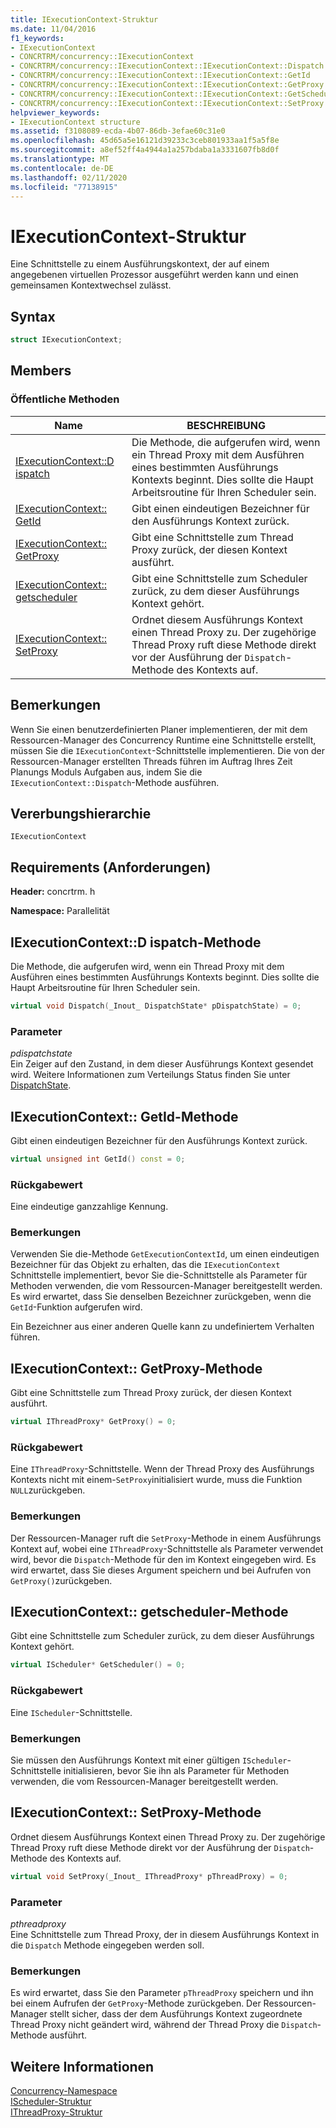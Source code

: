 ```yaml
---
title: IExecutionContext-Struktur
ms.date: 11/04/2016
f1_keywords:
- IExecutionContext
- CONCRTRM/concurrency::IExecutionContext
- CONCRTRM/concurrency::IExecutionContext::IExecutionContext::Dispatch
- CONCRTRM/concurrency::IExecutionContext::IExecutionContext::GetId
- CONCRTRM/concurrency::IExecutionContext::IExecutionContext::GetProxy
- CONCRTRM/concurrency::IExecutionContext::IExecutionContext::GetScheduler
- CONCRTRM/concurrency::IExecutionContext::IExecutionContext::SetProxy
helpviewer_keywords:
- IExecutionContext structure
ms.assetid: f3108089-ecda-4b07-86db-3efae60c31e0
ms.openlocfilehash: 45d65a5e16121d39233c3ceb801933aa1f5a5f8e
ms.sourcegitcommit: a8ef52ff4a4944a1a257bdaba1a3331607fb8d0f
ms.translationtype: MT
ms.contentlocale: de-DE
ms.lasthandoff: 02/11/2020
ms.locfileid: "77138915"
---
```

# <a name="iexecutioncontext-structure"></a>IExecutionContext-Struktur

Eine Schnittstelle zu einem Ausführungskontext, der auf einem angegebenen virtuellen Prozessor ausgeführt werden kann und einen gemeinsamen Kontextwechsel zulässt.

## <a name="syntax"></a>Syntax

```cpp
struct IExecutionContext;
```

## <a name="members"></a>Members

### <a name="public-methods"></a>Öffentliche Methoden

|Name|BESCHREIBUNG|
|----------|-----------------|
|[IExecutionContext::D ispatch](#dispatch)|Die Methode, die aufgerufen wird, wenn ein Thread Proxy mit dem Ausführen eines bestimmten Ausführungs Kontexts beginnt. Dies sollte die Haupt Arbeitsroutine für Ihren Scheduler sein.|
|[IExecutionContext:: GetId](#getid)|Gibt einen eindeutigen Bezeichner für den Ausführungs Kontext zurück.|
|[IExecutionContext:: GetProxy](#getproxy)|Gibt eine Schnittstelle zum Thread Proxy zurück, der diesen Kontext ausführt.|
|[IExecutionContext:: getscheduler](#getscheduler)|Gibt eine Schnittstelle zum Scheduler zurück, zu dem dieser Ausführungs Kontext gehört.|
|[IExecutionContext:: SetProxy](#setproxy)|Ordnet diesem Ausführungs Kontext einen Thread Proxy zu. Der zugehörige Thread Proxy ruft diese Methode direkt vor der Ausführung der `Dispatch`-Methode des Kontexts auf.|

## <a name="remarks"></a>Bemerkungen

Wenn Sie einen benutzerdefinierten Planer implementieren, der mit dem Ressourcen-Manager des Concurrency Runtime eine Schnittstelle erstellt, müssen Sie die `IExecutionContext`-Schnittstelle implementieren. Die von der Ressourcen-Manager erstellten Threads führen im Auftrag Ihres Zeit Planungs Moduls Aufgaben aus, indem Sie die `IExecutionContext::Dispatch`-Methode ausführen.

## <a name="inheritance-hierarchy"></a>Vererbungshierarchie

`IExecutionContext`

## <a name="requirements"></a>Requirements (Anforderungen)

**Header:** concrtrm. h

**Namespace:** Parallelität

## <a name="dispatch"></a>IExecutionContext::D ispatch-Methode

Die Methode, die aufgerufen wird, wenn ein Thread Proxy mit dem Ausführen eines bestimmten Ausführungs Kontexts beginnt. Dies sollte die Haupt Arbeitsroutine für Ihren Scheduler sein.

```cpp
virtual void Dispatch(_Inout_ DispatchState* pDispatchState) = 0;
```

### <a name="parameters"></a>Parameter

*pdispatchstate*<br/>
Ein Zeiger auf den Zustand, in dem dieser Ausführungs Kontext gesendet wird. Weitere Informationen zum Verteilungs Status finden Sie unter [DispatchState](dispatchstate-structure.md).

## <a name="getid"></a>IExecutionContext:: GetId-Methode

Gibt einen eindeutigen Bezeichner für den Ausführungs Kontext zurück.

```cpp
virtual unsigned int GetId() const = 0;
```

### <a name="return-value"></a>Rückgabewert

Eine eindeutige ganzzahlige Kennung.

### <a name="remarks"></a>Bemerkungen

Verwenden Sie die-Methode `GetExecutionContextId`, um einen eindeutigen Bezeichner für das Objekt zu erhalten, das die `IExecutionContext` Schnittstelle implementiert, bevor Sie die-Schnittstelle als Parameter für Methoden verwenden, die vom Ressourcen-Manager bereitgestellt werden. Es wird erwartet, dass Sie denselben Bezeichner zurückgeben, wenn die `GetId`-Funktion aufgerufen wird.

Ein Bezeichner aus einer anderen Quelle kann zu undefiniertem Verhalten führen.

## <a name="getproxy"></a>IExecutionContext:: GetProxy-Methode

Gibt eine Schnittstelle zum Thread Proxy zurück, der diesen Kontext ausführt.

```cpp
virtual IThreadProxy* GetProxy() = 0;
```

### <a name="return-value"></a>Rückgabewert

Eine `IThreadProxy`-Schnittstelle. Wenn der Thread Proxy des Ausführungs Kontexts nicht mit einem-`SetProxy`initialisiert wurde, muss die Funktion `NULL`zurückgeben.

### <a name="remarks"></a>Bemerkungen

Der Ressourcen-Manager ruft die `SetProxy`-Methode in einem Ausführungs Kontext auf, wobei eine `IThreadProxy`-Schnittstelle als Parameter verwendet wird, bevor die `Dispatch`-Methode für den im Kontext eingegeben wird. Es wird erwartet, dass Sie dieses Argument speichern und bei Aufrufen von `GetProxy()`zurückgeben.

## <a name="getscheduler"></a>IExecutionContext:: getscheduler-Methode

Gibt eine Schnittstelle zum Scheduler zurück, zu dem dieser Ausführungs Kontext gehört.

```cpp
virtual IScheduler* GetScheduler() = 0;
```

### <a name="return-value"></a>Rückgabewert

Eine `IScheduler`-Schnittstelle.

### <a name="remarks"></a>Bemerkungen

Sie müssen den Ausführungs Kontext mit einer gültigen `IScheduler`-Schnittstelle initialisieren, bevor Sie ihn als Parameter für Methoden verwenden, die vom Ressourcen-Manager bereitgestellt werden.

## <a name="setproxy"></a>IExecutionContext:: SetProxy-Methode

Ordnet diesem Ausführungs Kontext einen Thread Proxy zu. Der zugehörige Thread Proxy ruft diese Methode direkt vor der Ausführung der `Dispatch`-Methode des Kontexts auf.

```cpp
virtual void SetProxy(_Inout_ IThreadProxy* pThreadProxy) = 0;
```

### <a name="parameters"></a>Parameter

*pthreadproxy*<br/>
Eine Schnittstelle zum Thread Proxy, der in diesem Ausführungs Kontext in die `Dispatch` Methode eingegeben werden soll.

### <a name="remarks"></a>Bemerkungen

Es wird erwartet, dass Sie den Parameter `pThreadProxy` speichern und ihn bei einem Aufrufen der `GetProxy`-Methode zurückgeben. Der Ressourcen-Manager stellt sicher, dass der dem Ausführungs Kontext zugeordnete Thread Proxy nicht geändert wird, während der Thread Proxy die `Dispatch`-Methode ausführt.

## <a name="see-also"></a>Weitere Informationen

[Concurrency-Namespace](concurrency-namespace.md)<br/>
[IScheduler-Struktur](ischeduler-structure.md)<br/>
[IThreadProxy-Struktur](ithreadproxy-structure.md)
